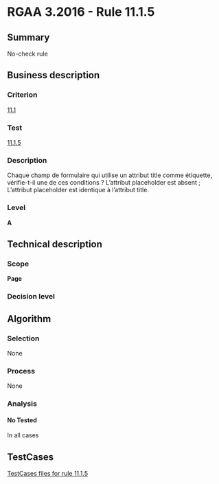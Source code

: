 # RGAA 3.2016 - Rule 11.1.5

## Summary
No-check rule


## Business description

### Criterion
[11.1](http://references.modernisation.gouv.fr/rgaa-accessibilite/criteres.html#crit-11-1)

### Test
[11.1.5](http://references.modernisation.gouv.fr/rgaa-accessibilite/criteres.html#test-11-1-5)

### Description
Chaque champ de formulaire qui utilise un attribut title comme étiquette, vérifie-t-il une de ces conditions ? L’attribut placeholder est absent ; L’attribut placeholder est identique à l’attribut title.

### Level
**A**


## Technical description

### Scope
**Page**

### Decision level


## Algorithm

### Selection
None

### Process
None

### Analysis

#### No Tested
In all cases


##  TestCases

[TestCases files for rule 11.1.5](https://github.com/Asqatasun/Asqatasun/tree/RGAA_3.2016/rules/rules-rgaa3.2016/src/test/resources/testcases/rgaa32016/Rgaa32016Rule110105/)


